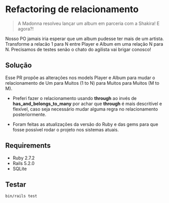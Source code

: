 # Refactoring de relacionamento

> A Madonna resolveu lançar um album em parceria com a Shakira! E agora?!

Nosso PO jamais iria esperar que um album pudesse ter mais de um artista. Transforme a relacão 1 para N entre Player e Album em uma relação N para N. Precisamos de testes senão o chato do agilista vai brigar conosco!

## Solução
Esse PR propõe as alterações nos models Player e Album para mudar o relacionamento de Um para Muitos (1 to N) para Muitos para Muitos (M to M).

* Preferi fazer o relacionamento usando <b>through</b> ao invés de <b>has_and_belongs_to_many</b>
por achar que <b>through</b> é mais descritível e flexível, caso seja necessário mudar alguma regra no relacionamento posteriormente.

* Foram feitas as atualizações da versão do Ruby e das gems para que fosse possível rodar o projeto nos sistemas atuais.

## Requirements
* Ruby 2.7.2
* Rails 5.2.0
* SQLite

## Testar
```
bin/rails test
```